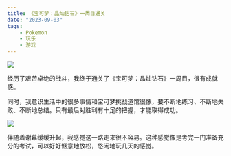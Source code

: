 ```yaml
---
title: 《宝可梦：晶灿钻石》一周目通关
date: "2023-09-03"
tags:
    - Pokemon
    - 玩乐
    - 游戏
---
```


![](https://mysite-bucket.oss-cn-wulanchabu.aliyuncs.com/blog_img/%E5%AE%9D%E5%8F%AF%E6%A2%A6%E6%99%B6%E7%81%BF%E9%92%BB%E7%9F%B3%E4%B8%80%E5%91%A8%E7%9B%AE1.jpg)

经历了艰苦卓绝的战斗，我终于通关了《宝可梦：晶灿钻石》一周目，很有成就感。

同时，我意识生活中的很多事情和宝可梦挑战道馆很像，要不断地练习、不断地失败、不断地总结。只有最后对胜利有十足的把握，才能取得成功。

![](https://mysite-bucket.oss-cn-wulanchabu.aliyuncs.com/blog_img/%E5%AE%9D%E5%8F%AF%E6%A2%A6%E6%99%B6%E7%81%BF%E9%92%BB%E7%9F%B3%E4%B8%80%E5%91%A8%E7%9B%AE%E8%B0%A2%E5%B9%95.jpg)

伴随着谢幕缓缓升起，我感觉这一路走来很不容易。这种感觉像是考完一门准备充分的考试，可以好好惬意地放松，悠闲地玩几天的感觉。
